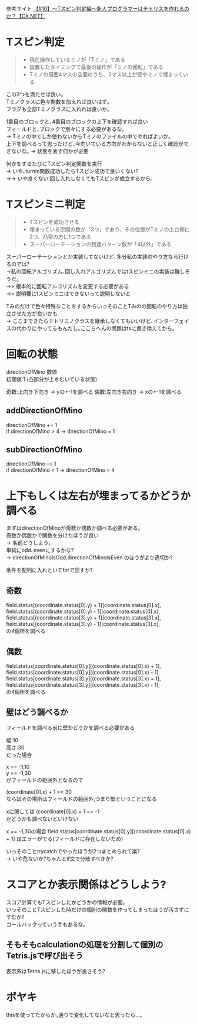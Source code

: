 参考サイト
[【#10】～Tスピン判定編～新人プログラマーはテトリスを作れるのか？【C#.NET】](https://www.terasol.co.jp/%e3%83%97%e3%83%ad%e3%82%b0%e3%83%a9%e3%83%9f%e3%83%b3%e3%82%b0/6729)

# Tスピン判定
>* 現在操作しているミノが「Tミノ」である
>* 設置したタイミングで最後の操作が「ミノの回転」である
>* Tミノの周囲4マスの空間のうち、3マス以上が壁やミノで埋まっている

この3つを満たせば良い｡  
Tミノクラスに色々関数を加えれば良いはず｡  
フラグも全部Tミノクラスに入れれば良いか｡  

1番目のブロックと､4番目のブロックの上下を確認すれば良い  
フィールドと､ブロックで別々にする必要があるな｡  
-> Tミノの中でしか使わないからTミノのファイルの中でやればよいか｡  
上下を調べるって思ったけど､今向いている方向がわからないと正しく確認ができないな｡
-> 状態を表す何かが必要

何かをするたびにTスピン判定関数を実行  
-> いや､turnIn関数成功したらTスピン成功で良いくない?  
->-> いや良くない!回し入れしなくてもTスピンが成立するから｡

# Tスピンミニ判定
>* Tスピンを成功させる
>* 埋まっている空間の数が「3つ」であり、その位置がTミノの土台側に2つ、凸型の方に1つである
>* スーパーローテーションの到達パターン数が「4以外」である

スーパーローテーションとか実装してないけど､多分私の実装のやり方なら行けるのでは?  
->私の回転アルゴリズム､回し入れアルゴリズムではtスピンミニの実装は難しそうだ｡  
->> 根本的に回転アルゴリズムを変更する必要がある  
->> 説明欄にtスピンミニはできないって説明しないと  

Tみのだけで色々特殊なことをするからいっそのことTみのの回転のやり方は独立させた方が良いかも  
-> ここまできたらテトリミノクラスを継承しなくてもいいけど､インターフェイスの代わりにやってるもんだし｡ここらへんの問題はtsに書き換えてから｡

# 回転の状態
directionOfMino 数値  
初期値:1 (凸部分が上をむいている状態)

奇数:上向き下向き -> yの+-1を調べる
偶数:左向き右向き -> xの+-1を調べる

## addDirectionOfMino
directionOfMino += 1  
if directionOfMino > 4 -> directionOfMino = 1  

## subDirectionOfMino
directionOfMino -= 1  
if directionOfMino < 1 -> directionOfMino = 4  

# 上下もしくは左右が埋まってるかどうか調べる
まずはdirectionOfMinoが奇数か偶数か調べる必要がある｡  
奇数か偶数かで関数を分けたほうが良い  
-> 名前どうしよう｡  
単純にodd､evenにするかな?  
-> directionOfMinoIsOdd,directionOfMinoIsEven のほうがより適切か?

条件を配列に入れといてforで回すか?

## 奇数
field.status[(coordinate.status[0].y) + 1][coordinate.status[0].x],  
field.status[(coordinate.status[0].y) - 1][coordinate.status[0].x],  
field.status[(coordinate.status[3].y) + 1][coordinate.status[3].x],  
field.status[(coordinate.status[3].y) - 1][coordinate.status[3].x],  
の4個所を調べる

## 偶数
field.status[coordinate.status[0].y][(coordinate.status[0].x) + 1],  
field.status[coordinate.status[0].y][(coordinate.status[0].x) - 1],  
field.status[coordinate.status[3].y][(coordinate.status[3].x) + 1],  
field.status[coordinate.status[3].y][(coordinate.status[3].x) - 1],  
の4個所を調べる

## 壁はどう調べるか
フィールドを調べる前に壁かどうかを調べる必要がある

幅:10  
高さ:30  
だった場合  

x == -1,10  
y == -1,30  
がフィールドの範囲外となるので  

(coordinate[0].x) + 1 == 30  
ならばその場所はフィールドの範囲外,つまり壁ということになる

xに関しては (coordinate[0].x) + 1 == -1  
かどうかも調べないといけない

x == -1,30の場合
field.status[coordinate.status[0].y][(coordinate.status[0].x) + 1]
はエラーがでる(フィールドに存在しないため)

いっそのことtrycatchでやったほうが2つまとめられて楽?  
-> いや危ないか?ちゃんとif文で分岐すべきか?

# スコアとか表示関係はどうしよう?
スコア計算でもTスピンしたかどうかの情報が必要｡  
いっそのことTスピンした時だけの個別の関数を作ってしまったほうが汚さずにすむか?  
コールバックっていう手もあるな｡

## そもそもcalculationの処理を分割して個別のTetris.jsで呼び出そう
表示系はTetris.jsに移したほうが良さそう?

# ボヤキ
thisを使ってたからか｡通りで変化してないなと思ったら…｡